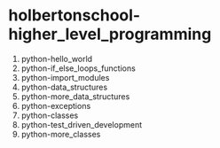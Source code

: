 # holbertonschool-higher_level_programming

<ol>
<li> python-hello_world</li>
<li> python-if_else_loops_functions</li>
<li> python-import_modules</li>
<li> python-data_structures</li>
<li> python-more_data_structures</li>
<li> python-exceptions</li>
<li> python-classes</li>
<li> python-test_driven_development</li>
<li> python-more_classes</li>
</ol>